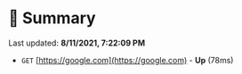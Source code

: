 # 📖 Summary
Last updated: **8/11/2021, 7:22:09 PM**

- `GET` [https://google.com](https://google.com) - **Up** (78ms)
